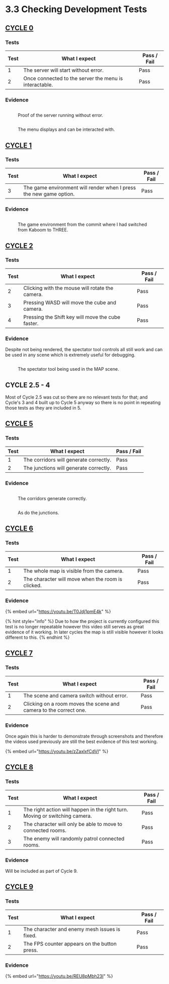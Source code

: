 # 3.3 Checking Development Tests

## [CYCLE 0](../2-design-and-development/cycle-1.md)

### Tests

| Test | What I expect                                          | Pass / Fail |
| ---- | ------------------------------------------------------ | ----------- |
| 1    | The server will start without error.                   | Pass        |
| 2    | Once connected to the server the menu is interactable. | Pass        |

### Evidence

<figure><img src="../.gitbook/assets/image (14).png" alt=""><figcaption><p>Proof of the server running without error.</p></figcaption></figure>

<figure><img src="../.gitbook/assets/image (5) (2).png" alt=""><figcaption><p>The menu displays and can be interacted with.</p></figcaption></figure>

## [CYCLE 1](../design-and-development/cycle-1-migration-to-three.md)

### Tests

| Test | What I expect                                                      | Pass / Fail |
| ---- | ------------------------------------------------------------------ | ----------- |
| 3    | The game environment will render when I press the new game option. | Pass        |

### Evidence

<figure><img src="../.gitbook/assets/image (1) (2).png" alt=""><figcaption><p>The game environment from the commit where I had switched from Kaboom to THREE.</p></figcaption></figure>

## [CYCLE 2](../design-and-development/cycle-2-spectator-tool.md)

### Tests

| Test | What I expect                                     | Pass / Fail |
| ---- | ------------------------------------------------- | ----------- |
| 2    | Clicking with the mouse will rotate the camera.   | Pass        |
| 3    | Pressing WASD will move the cube and camera.      | Pass        |
| 4    | Pressing the Shift key will move the cube faster. | Pass        |

### Evidence

Despite not being rendered, the spectator tool controls all still work and can be used in any scene which is extremely useful for debugging.

<figure><img src="../.gitbook/assets/image (6) (1).png" alt=""><figcaption><p>The spectator tool being used in the MAP scene.</p></figcaption></figure>

## CYCLE 2.5 - 4

Most of Cycle 2.5 was cut so there are no relevant tests for that; and Cycle's 3 and 4 built up to Cycle 5 anyway so there is no point in repeating those tests as they are included in 5.

## [CYCLE 5](../design-and-development/cycle-5-room-generation-v3.md)

### Tests

| Test | What I expect                          | Pass / Fail |
| ---- | -------------------------------------- | ----------- |
| 1    | The corridors will generate correctly. | Pass        |
| 2    | The junctions will generate correctly. | Pass        |

### Evidence

<figure><img src="../.gitbook/assets/image (3) (3).png" alt=""><figcaption><p>The corridors generate correctly.</p></figcaption></figure>

<figure><img src="../.gitbook/assets/image (2) (5).png" alt=""><figcaption><p>As do the junctions.</p></figcaption></figure>

## [CYCLE 6](../design-and-development/cycle-6-character-handler-v1.md)

### Tests

| Test | What I expect                                     | Pass / Fail |
| ---- | ------------------------------------------------- | ----------- |
| 1    | The whole map is visible from the camera.         | Pass        |
| 2    | The character will move when the room is clicked. | Pass        |

### Evidence

{% embed url="https://youtu.be/T0Jdj1pmE4k" %}

{% hint style="info" %}
Due to how the project is currently configured this test is no longer repeatable however this video still serves as great evidence of it working. In later cycles the map is still visible however it looks different to this.
{% endhint %}

## [CYCLE 7](../design-and-development/cycle-7-separate-screens.md)

### Tests

| Test | What I expect                                                     | Pass / Fail |
| ---- | ----------------------------------------------------------------- | ----------- |
| 1    | The scene and camera switch without error.                        | Pass        |
| 2    | Clicking on a room moves the scene and camera to the correct one. | Pass        |

### Evidence

Once again this is harder to demonstrate through screenshots and therefore the videos used previously are still the best evidence of this test working.

{% embed url="https://youtu.be/zZaxlxfCdVI" %}

## [CYCLE 8](../design-and-development/cycle-8-game-logic.md)

### Tests

| Test | What I expect                                                               | Pass / Fail |
| ---- | --------------------------------------------------------------------------- | ----------- |
| 1    | The right action will happen in the right turn. Moving or switching camera. | Pass        |
| 2    | The character will only be able to move to connected rooms.                 | Pass        |
| 3    | The enemy will randomly patrol connected rooms.                             | Pass        |

### Evidence

Will be included as part of Cycle 9.

## [CYCLE 9](../design-and-development/cycle-9-final-patch.md)

### Tests

| Test | What I expect                                 | Pass / Fail |
| ---- | --------------------------------------------- | ----------- |
| 1    | The character and enemy mesh issues is fixed. | Pass        |
| 2    | The FPS counter appears on the button press.  | Pass        |

### Evidence

{% embed url="https://youtu.be/REU8pMbh23I" %}
